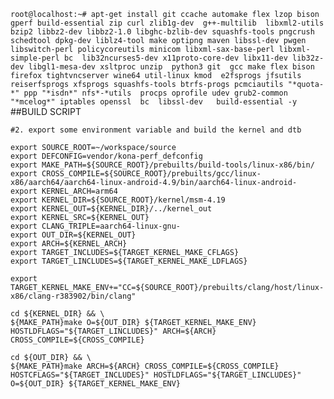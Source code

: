 ``
root@localhost:~# apt-get install git ccache automake flex lzop bison gperf build-essential zip curl zlib1g-dev  g++-multilib  libxml2-utils bzip2 libbz2-dev libbz2-1.0 libghc-bzlib-dev squashfs-tools pngcrush schedtool dpkg-dev liblz4-tool make optipng maven libssl-dev pwgen libswitch-perl policycoreutils minicom libxml-sax-base-perl libxml-simple-perl bc  lib32ncurses5-dev x11proto-core-dev libx11-dev lib32z-dev libgl1-mesa-dev xsltproc unzip  python3 git  gcc make flex bison  firefox tightvncserver wine64 util-linux kmod  e2fsprogs jfsutils reiserfsprogs xfsprogs squashfs-tools btrfs-progs pcmciautils "*quota-*" ppp "*isdn*" nfs*-*utils  procps oprofile udev grub2-common "*mcelog*" iptables openssl  bc  libssl-dev   build-essential -y
``
##BUILD SCRIPT
```
#2. export some environment variable and build the kernel and dtb

export SOURCE_ROOT=~/workspace/source
export DEFCONFIG=vendor/kona-perf_defconfig
export MAKE_PATH=${SOURCE_ROOT}/prebuilts/build-tools/linux-x86/bin/
export CROSS_COMPILE=${SOURCE_ROOT}/prebuilts/gcc/linux-x86/aarch64/aarch64-linux-android-4.9/bin/aarch64-linux-android-
export KERNEL_ARCH=arm64
export KERNEL_DIR=${SOURCE_ROOT}/kernel/msm-4.19
export KERNEL_OUT=${KERNEL_DIR}/../kernel_out
export KERNEL_SRC=${KERNEL_OUT}
export CLANG_TRIPLE=aarch64-linux-gnu-
export OUT_DIR=${KERNEL_OUT}
export ARCH=${KERNEL_ARCH}
export TARGET_INCLUDES=${TARGET_KERNEL_MAKE_CFLAGS}
export TARGET_LINCLUDES=${TARGET_KERNEL_MAKE_LDFLAGS}

export TARGET_KERNEL_MAKE_ENV+="CC=${SOURCE_ROOT}/prebuilts/clang/host/linux-x86/clang-r383902/bin/clang"

cd ${KERNEL_DIR} && \
${MAKE_PATH}make O=${OUT_DIR} ${TARGET_KERNEL_MAKE_ENV} HOSTLDFLAGS="${TARGET_LINCLUDES}" ARCH=${ARCH} CROSS_COMPILE=${CROSS_COMPILE}

cd ${OUT_DIR} && \
${MAKE_PATH}make ARCH=${ARCH} CROSS_COMPILE=${CROSS_COMPILE} HOSTCFLAGS="${TARGET_INCLUDES}" HOSTLDFLAGS="${TARGET_LINCLUDES}" O=${OUT_DIR} ${TARGET_KERNEL_MAKE_ENV}

```
